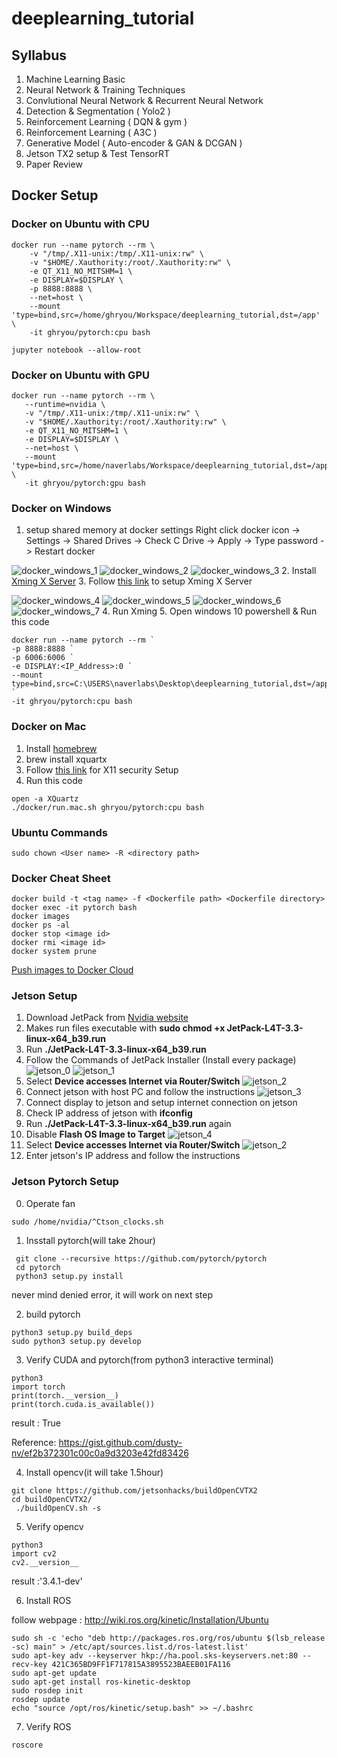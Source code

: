 # deeplearning_tutorial

## Syllabus
1. Machine Learning Basic
2. Neural Network & Training Techniques
3. Convlutional Neural Network & Recurrent Neural Network
4. Detection & Segmentation ( Yolo2 )
5. Reinforcement Learning ( DQN & gym )
6. Reinforcement Learning ( A3C )
7. Generative Model ( Auto-encoder & GAN & DCGAN )
8. Jetson TX2 setup & Test TensorRT
9. Paper Review

## Docker Setup
### Docker on Ubuntu with CPU
```
docker run --name pytorch --rm \
    -v "/tmp/.X11-unix:/tmp/.X11-unix:rw" \
    -v "$HOME/.Xauthority:/root/.Xauthority:rw" \
    -e QT_X11_NO_MITSHM=1 \
    -e DISPLAY=$DISPLAY \
    -p 8888:8888 \
    --net=host \
    --mount 'type=bind,src=/home/ghryou/Workspace/deeplearning_tutorial,dst=/app' \
    -it ghryou/pytorch:cpu bash

jupyter notebook --allow-root
```

### Docker on Ubuntu with GPU
```
docker run --name pytorch --rm \
   --runtime=nvidia \
   -v "/tmp/.X11-unix:/tmp/.X11-unix:rw" \
   -v "$HOME/.Xauthority:/root/.Xauthority:rw" \
   -e QT_X11_NO_MITSHM=1 \
   -e DISPLAY=$DISPLAY \
   --net=host \
   --mount 'type=bind,src=/home/naverlabs/Workspace/deeplearning_tutorial,dst=/app' \
   -it ghryou/pytorch:gpu bash​
```

### Docker on Windows
1. setup shared memory at docker settings
Right click docker icon -> Settings -> Shared Drives -> Check C Drive -> Apply -> Type password -> Restart docker

![docker_windows_1](res/docker_windows_1.png)
![docker_windows_2](res/docker_windows_2.png)
![docker_windows_3](res/docker_windows_3.png)
2. Install [Xming X Server](https://sourceforge.net/projects/xming/)
3. Follow [this link](https://blogs.msdn.microsoft.com/jamiedalton/2018/05/17/windows-10-docker-gui/) to setup Xming X Server

![docker_windows_4](res/docker_windows_4.png)
![docker_windows_5](res/docker_windows_5.png)
![docker_windows_6](res/docker_windows_6.png)
![docker_windows_7](res/docker_windows_7.png)
4. Run Xming
5. Open windows 10 powershell & Run this code
```
docker run --name pytorch --rm `
-p 8888:8888 `
-p 6006:6006 `
-e DISPLAY:<IP_Address>:0 `
--mount type=bind,src=C:\USERS\naverlabs\Desktop\deeplearning_tutorial,dst=/app `
-it ghryou/pytorch:cpu bash​
```

### Docker on Mac
1. Install [homebrew](https://brew.sh/index_ko)
2. brew install xquartx
3. Follow [this link](https://sourabhbajaj.com/blog/2017/02/07/gui-applications-docker-mac/) for X11 security Setup
4. Run this code
```
open -a XQuartz
./docker/run.mac.sh ghryou/pytorch:cpu bash
```

### Ubuntu Commands
```
sudo chown <User name> -R <directory path>
```

### Docker Cheat Sheet
```
docker build -t <tag name> -f <Dockerfile path> <Dockerfile directory>
docker exec -it pytorch bash
docker images
docker ps -al
docker stop <image id>
docker rmi <image id>
docker system prune
```

[Push images to Docker Cloud](https://docs.docker.com/docker-cloud/builds/push-images/)

### Jetson Setup
1. Download JetPack from [Nvidia website](https://developer.nvidia.com/embedded/jetpack)
2. Makes run files executable with **sudo chmod +x JetPack-L4T-3.3-linux-x64_b39.run**
3. Run **./JetPack-L4T-3.3-linux-x64_b39.run**
4. Follow the Commands of JetPack Installer (Install every package)
![jetson_0](res/jetson_0.png)
![jetson_1](res/jetson_1.png)
5. Select **Device accesses Internet via Router/Switch**
![jetson_2](res/jetson_2.png)
6. Connect jetson with host PC and follow the instructions
![jetson_3](res/jetson_3.png)
7. Connect display to jetson and setup internet connection on jetson
8. Check IP address of jetson with **ifconfig**
9. Run **./JetPack-L4T-3.3-linux-x64_b39.run** again
10. Disable **Flash OS Image to Target**
![jetson_4](res/jetson_4.png)
11. Select **Device accesses Internet via Router/Switch**
![jetson_2](res/jetson_2.png)
12. Enter jetson's IP address and follow the instructions

### Jetson Pytorch Setup
0. Operate fan
```
sudo /home/nvidia/^Ctson_clocks.sh
```
1. Insstall pytorch(will take 2hour)
```
 git clone --recursive https://github.com/pytorch/pytorch
 cd pytorch
 python3 setup.py install
```
never mind denied error, it will work on next step

2. build pytorch

```
python3 setup.py build_deps
sudo python3 setup.py develop
```
3. Verify CUDA and pytorch(from python3 interactive terminal)
```
python3
import torch
print(torch.__version__)
print(torch.cuda.is_available())
```
result :  True

Reference: https://gist.github.com/dusty-nv/ef2b372301c00c0a9d3203e42fd83426

4. Install opencv(it will take 1.5hour)
```
git clone https://github.com/jetsonhacks/buildOpenCVTX2
cd buildOpenCVTX2/
 ./buildOpenCV.sh -s
 ```
 5. Verify opencv
```
python3
import cv2
cv2.__version__
```
result :'3.4.1-dev'
 
 
 6. Install ROS
 
 follow webpage : http://wiki.ros.org/kinetic/Installation/Ubuntu
 ```
sudo sh -c 'echo "deb http://packages.ros.org/ros/ubuntu $(lsb_release -sc) main" > /etc/apt/sources.list.d/ros-latest.list'
sudo apt-key adv --keyserver hkp://ha.pool.sks-keyservers.net:80 --recv-key 421C365BD9FF1F717815A3895523BAEEB01FA116 
sudo apt-get update
sudo apt-get install ros-kinetic-desktop
sudo rosdep init
rosdep update
echo "source /opt/ros/kinetic/setup.bash" >> ~/.bashrc
```
 7. Verify ROS
```
roscore
```
